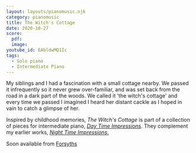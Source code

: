 ```yaml
---
layout: layouts/pianomusic.njk
category: pianomusic
title: The Witch's Cottage
date: 2020-10-27
score:
  pdf: 
  image: 
youtube_id: EAbldwMQ1Ic
tags:
  - Solo piano
  - Intermediate Piano
---
```


My siblings and I had a fascination with a small cottage nearby. We passed it infrequently so it never grew over-familiar, and was set back from the road in a dark part of the woods. We called it 'the witch's cottage' and every time we passed I imagined I heard her distant cackle as I hoped in vain to catch a glimpse of her.


Inspired by childhood memories, *The Witch's Cottage* is part of a collection of pieces for intermediate piano, [*Day Time Impressions*](https://www.bakertunes.com/pianomusic/day-time-impressions). They complement my earlier works, [*Night Time Impressions*.](https://www.bakertunes.com/pianomusic/night-time-impressions/)

Soon available from [Forsyths](https://www.forsyths.co.uk/)